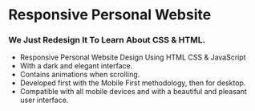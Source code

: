 # Responsive Personal Website

### We Just Redesign It To Learn About CSS & HTML.

- Responsive Personal Website Design Using HTML CSS & JavaScript
- With a dark and elegant interface.
- Contains animations when scrolling.
- Developed first with the Mobile First methodology, then for desktop.
- Compatible with all mobile devices and with a beautiful and pleasant user interface.
